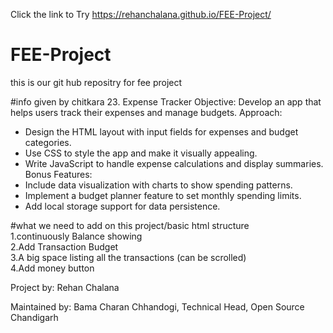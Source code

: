 Click the link to Try
https://rehanchalana.github.io/FEE-Project/

# FEE-Project


 this is our git hub repositry for fee project


 #info given by chitkara
 23. Expense Tracker
Objective: Develop an app that helps users track their expenses and manage budgets.
Approach:
- Design the HTML layout with input fields for expenses and budget categories.
- Use CSS to style the app and make it visually appealing.
- Write JavaScript to handle expense calculations and display summaries.
Bonus Features:
- Include data visualization with charts to show spending patterns.
- Implement a budget planner feature to set monthly spending limits.
- Add local storage support for data persistence.

#what we need to add on this project/basic html structure<br>
1.continuously Balance showing <br>
2.Add Transaction Budget <br>
3.A big space listing all the transactions (can be scrolled)<br>
4.Add money button 

Project by: Rehan Chalana

Maintained by: Bama Charan Chhandogi, Technical Head, Open Source Chandigarh


